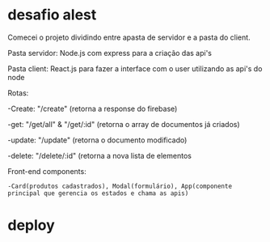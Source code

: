 # desafio alest

Comecei o projeto dividindo entre apasta de servidor e a pasta do client.

Pasta servidor: Node.js com express para a criação das api's

Pasta client: React.js para fazer a interface com o user utilizando as api's do node

Rotas:

  -Create: "/create" (retorna a response do firebase)
  
  -get: "/get/all" & "/get/:id" (retorna o array de documentos já criados)
  
  -update: "/update" (retorna o documento modificado)
  
  -delete: "/delete/:id" (retorna a nova lista de elementos
  
  
  Front-end components:
  
    -Card(produtos cadastrados), Modal(formulário), App(componente principal que gerencia os estados e chama as apis)
  
  
  # deploy
  
  

